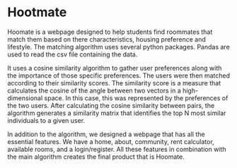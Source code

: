 # Hootmate
Hoomate is a webpage designed to help students find roommates that match them based on there characteristics, housing preference and lifestyle. The matching algorithm uses several python packages. Pandas are used to read the csv file containing the data.

It uses a cosine similarity algorithm to gather user preferences along with the importance of those specific preferences. The users were then matched according to their similarity scores. The similarity score is a measure that calculates the cosine of the angle between two vectors in a high-dimensional space. In this case, this was represented by the preferences of the two users. After calculating the cosine similarity between pairs, the algorithm generates a similarity matrix that identifies the top N most similar individuals to a given user.

In addition to the algorithm, we designed a webpage that has all the essential features. We have a home, about, community, rent calculator, available rooms, and a login/register. All these features in combination with the main algorithm creates the final product that is Hoomate.

